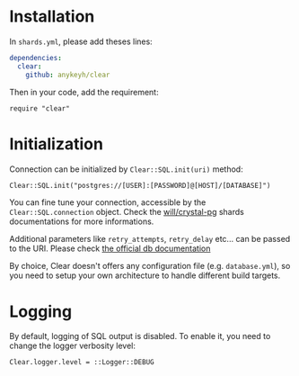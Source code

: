 # Installation

In `shards.yml`, please add theses lines:

```yaml
dependencies:
  clear:
    github: anykeyh/clear
```

Then in your code, add the requirement:

```crystal
require "clear"
```

# Initialization

Connection can be initialized by `Clear::SQL.init(uri)` method:

```crystal
Clear::SQL.init("postgres://[USER]:[PASSWORD]@[HOST]/[DATABASE]")
```

You can fine tune your connection, accessible by the `Clear::SQL.connection` object. Check the [will/crystal-pg](https://github.com/will/crystal-pg) shards documentations for more informations.

Additional parameters like `retry_attempts`, `retry_delay` etc... can be passed to the URI. Please check [the official db documentation](https://crystal-lang.org/docs/database/connection_pool.html)

By choice, Clear doesn't offers any configuration file (e.g. `database.yml`), so you need to setup your own architecture to handle different build targets.


# Logging

By default, logging of SQL output is disabled. To enable it, you need to change the logger verbosity level:

```crystal
Clear.logger.level = ::Logger::DEBUG
```